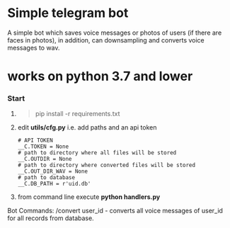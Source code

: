 # Simple telegram bot

A simple bot which saves voice messages or photos of users (if there are faces in photos), in addition, can downsampling and converts voice messages to wav.

# works on python 3.7 and lower

### Start
1. > pip install -r requirements.txt 
2. edit **utils/cfg.py** i.e. add paths and an api token

    ```
    # API TOKEN
    __C.TOKEN = None
    # path to directory where all files will be stored
    __C.OUTDIR = None
    # path to directory where converted files will be stored
    __C.OUT_DIR_WAV = None
    # path to database
    __C.DB_PATH = r'uid.db'
    ```
 3. from command line execute **python handlers.py**
    
Bot Commands:
/convert user_id - converts all voice messages of user_id for all records from database.
